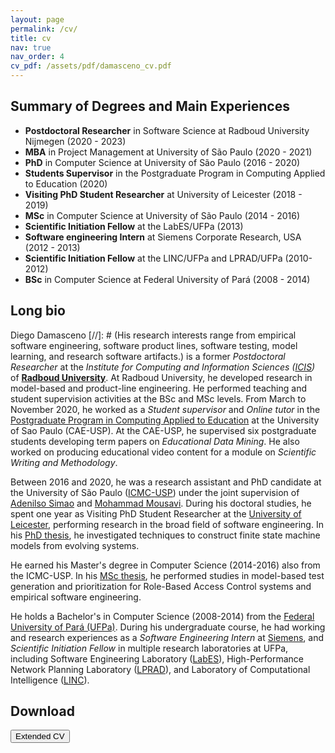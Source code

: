 ```yaml
---
layout: page
permalink: /cv/
title: cv
nav: true
nav_order: 4
cv_pdf: /assets/pdf/damasceno_cv.pdf
---
```


Summary of Degrees and Main Experiences
------
- **Postdoctoral Researcher** in Software Science at Radboud University Nijmegen (2020 - 2023)
- **MBA** in Project Management at University of São Paulo (2020 - 2021)
- **PhD** in Computer Science at University of São Paulo (2016 - 2020)
- **Students Supervisor** in the Postgraduate Program in Computing Applied to Education (2020)
- **Visiting PhD Student Researcher** at University of Leicester (2018 - 2019)
- **MSc** in Computer Science at University of São Paulo (2014 - 2016)
- **Scientific Initiation Fellow** at the LabES/UFPa (2013)
- **Software engineering Intern** at Siemens Corporate Research, USA (2012 - 2013)
- **Scientific Initiation Fellow** at the LINC/UFPa and LPRAD/UFPa (2010-2012)
- **BSc** in Computer Science at Federal University of Pará (2008 - 2014)


Long bio
------

Diego Damasceno 
[//]: # (His research interests range from empirical software engineering, software product lines, software testing, model learning, and research software artifacts.)
is a former _Postdoctoral Researcher_ at the _Institute for Computing and
Information Sciences ([ICIS](https://www.ru.nl/icis/))_ of
**[Radboud University](https://www.ru.nl/english/people/nascimento-damasceno-c/)**. 
At Radboud University, he developed research in model-based and product-line engineering. 
He performed teaching and student supervision activities at the BSc and MSc levels.
From March to November 2020, he worked as a _Student supervisor_ and _Online tutor_ in 
the [Postgraduate Program in Computing Applied to Education](http://especializacao.icmc.usp.br/) 
at the University of Sao Paulo (CAE-USP).
At the CAE-USP, he supervised six postgraduate students developing term
papers on _Educational Data Mining_.
He also worked on producing educational video content for a module on _Scientific Writing and Methodology_.

Between 2016 and 2020, he was a research assistant and PhD candidate at the University of São
Paulo ([ICMC-USP](http://icmc.usp.br/)) under the joint supervision
of [Adenilso Simao](http://lattes.cnpq.br/9836776931160228)
and [Mohammad Mousavi](https://www.kcl.ac.uk/people/mohammad-reza-mousavi). During his doctoral studies, he spent one
year as Visiting PhD Student Researcher at the [University of Leicester](https://le.ac.uk/informatics/), performing
research in the broad field of software engineering. In
his [PhD thesis](http://www.teses.usp.br/teses/disponiveis/55/55134/tde-02092020-091958/), he investigated techniques to
construct finite state machine models from evolving systems.

He earned his Master's degree in Computer Science (2014-2016) also from the ICMC-USP. In
his [MSc thesis](http://www.teses.usp.br/teses/disponiveis/55/55134/tde-11112016-101158/), he performed studies in
model-based test generation and prioritization for Role-Based Access Control systems and empirical software engineering.

He holds a Bachelor's in Computer Science (2008-2014) from
the [Federal University of Pará (UFPa)](http://www.icen.ufpa.br/). During his undergraduate course, he had working and
research experiences as a _Software Engineering Intern_
at [Siemens](https://new.siemens.com/us/en/company/siemens-in-the-usa/princeton.html), and _Scientific Initiation
Fellow_ in multiple research laboratories at UFPa, including 
Software Engineering Laboratory ([LabES](http://www.labes.ufpa.br/)), 
High-Performance Network Planning Laboratory ([LPRAD](http://lprad.ufpa.br/)), and 
Laboratory of Computational Intelligence ([LINC](http://linc.ufpa.br/)).

Download
------

<div style="display: table;">
<div style="display: table-cell;"> <button name="submit" id="extendcv" STYLE="display:block" onclick="window.open('/assets/pdf/damasceno_cv.pdf');       document.getElementById('resume').style.display = 'block';"  >Extended CV</button> </div>
<div style="display: table-cell;"> <button name="submit" id="resume"   STYLE="display:none"  onclick="window.open('/assets/pdf/damasceno_cv_resume.pdf');document.getElementById('cvfail').style.display = 'block';">Resume</button> </div>
<div style="display: table-cell;"> <button name="submit" id="cvfail"   STYLE="display:none"  onclick="window.open('/assets/pdf/damasceno_cv_failures.pdf')">CV of Failures</button> </div>
</div>